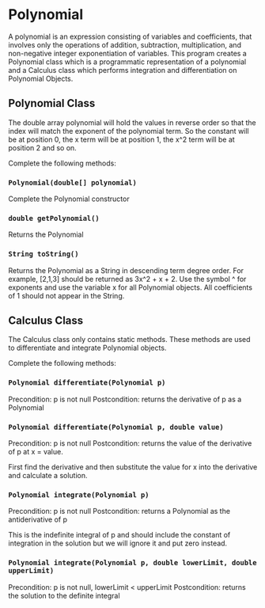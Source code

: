 # Polynomial

A polynomial is an expression consisting of variables and coefficients, that involves only the operations of addition, subtraction, multiplication, and non-negative integer exponentiation of variables. This program creates a Polynomial class which is a programmatic representation of a polynomial and a Calculus class which performs integration and differentiation on Polynomial Objects.

## Polynomial Class

The double array polynomial will hold the values in reverse order so that the index will match the exponent of the polynomial term. So the constant will be at position 0, the x term will be at position 1, the x^2 term will be at position 2 and so on.

Complete the following methods:

### `Polynomial(double[] polynomial)`

Complete the Polynomial constructor

### `double getPolynomial()`

Returns the Polynomial

### `String toString()`

Returns the Polynomial as a String in descending term degree order. For example, [2,1,3] should be returned as 3x^2 + x + 2. Use the symbol ^ for exponents and use the variable x for all Polynomial objects. All coefficients of 1 should not appear in the String.


## Calculus Class

The Calculus class only contains static methods. These methods are used to differentiate and integrate Polynomial objects.

Complete the following methods:

### `Polynomial differentiate(Polynomial p)`

Precondition: p is not null
Postcondition: returns the derivative of p as a Polynomial

### `Polynomial differentiate(Polynomial p, double value)`

Precondition: p is not null
Postcondition: returns the value of the derivative of p at x = value. 

First find the derivative and then substitute the value for x into the derivative and calculate a solution.

### `Polynomial integrate(Polynomial p)`

Precondition: p is not null
Postcondition: returns a Polynomial as the antiderivative of p

This is the indefinite integral of p and should include the constant of integration in the solution but we will ignore it and put zero instead.

### `Polynomial integrate(Polynomial p, double lowerLimit, double upperLimit)`

Precondition: p is not null, lowerLimit < upperLimit
Postcondition: returns the solution to the definite integral